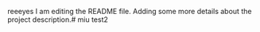 reeeyes I am editing the README file. Adding some more details about the project description.# miu
test2
